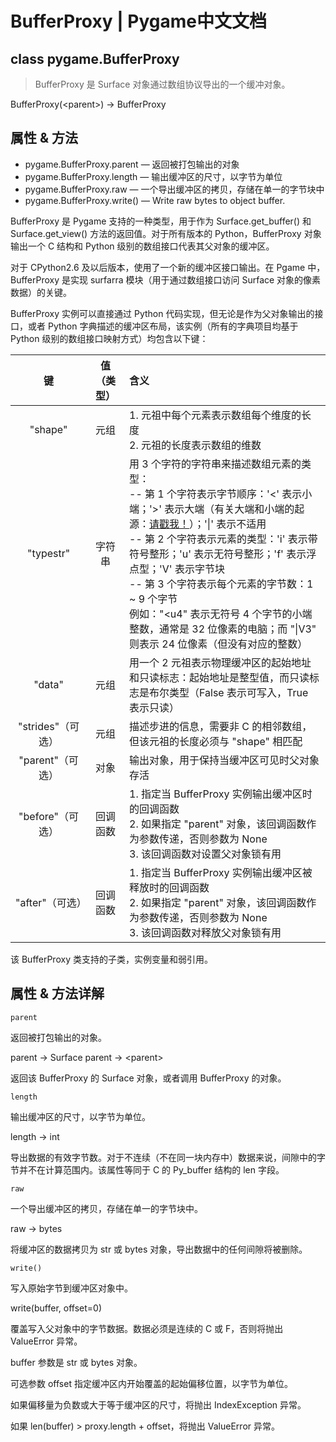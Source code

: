 # BufferProxy | Pygame中文文档

## class pygame.BufferProxy

>BufferProxy 是 Surface 对象通过数组协议导出的一个缓冲对象。

BufferProxy(\<parent>) -> BufferProxy

## 属性 & 方法

* pygame.BufferProxy.parent   —  返回被打包输出的对象
* pygame.BufferProxy.length  —  输出缓冲区的尺寸，以字节为单位
* pygame.BufferProxy.raw  —  一个导出缓冲区的拷贝，存储在单一的字节块中
* pygame.BufferProxy.write()  —  Write raw bytes to object buffer.

BufferProxy 是 Pygame 支持的一种类型，用于作为 Surface.get_buffer() 和 Surface.get_view() 方法的返回值。对于所有版本的 Python，BufferProxy 对象输出一个 C 结构和 Python 级别的数组接口代表其父对象的缓冲区。

对于 CPython2.6 及以后版本，使用了一个新的缓冲区接口输出。在 Pgame 中，BufferProxy 是实现 surfarra 模块（用于通过数组接口访问 Surface 对象的像素数据）的关键。

BufferProxy 实例可以直接通过 Python 代码实现，但无论是作为父对象输出的接口，或者 Python 字典描述的缓冲区布局，该实例（所有的字典项目均基于 Python 级别的数组接口映射方式）均包含以下键：

|键|值（类型）|含义|
|:--:|:--:|:--|
|"shape"|元组|1. 元祖中每个元素表示数组每个维度的长度 <br> 2. 元祖的长度表示数组的维数|
|"typestr"|字符串|用 3 个字符的字符串来描述数组元素的类型：<br> -- 第 1 个字符表示字节顺序：'<' 表示小端；'>' 表示大端（有关大端和小端的起源：[请戳我！](https://fishc.com.cn/home.php?mod=space&uid=9&do=blog&id=1495)）；'\|' 表示不适用 <br> -- 第 2 个字符表示元素的类型：'i' 表示带符号整形；'u' 表示无符号整形；'f' 表示浮点型；'V' 表示字节块 <br> -- 第 3 个字符表示每个元素的字节数：1 ~ 9 个字节 <br> 例如："\<u4" 表示无符号 4 个字节的小端整数，通常是 32 位像素的电脑；而 "\|V3" 则表示 24 位像素（但没有对应的整数）|
|"data"|元组|用一个 2 元祖表示物理缓冲区的起始地址和只读标志：起始地址是整型值，而只读标志是布尔类型（False 表示可写入，True 表示只读）|
|"strides"（可选）|元组|描述步进的信息，需要非 C 的相邻数组，但该元祖的长度必须与 "shape" 相匹配|
|"parent"（可选）|对象|输出对象，用于保持当缓冲区可见时父对象存活|
|"before"（可选）|回调函数|1. 指定当 BufferProxy 实例输出缓冲区时的回调函数 <br> 2. 如果指定 "parent" 对象，该回调函数作为参数传递，否则参数为 None <br> 3. 该回调函数对设置父对象锁有用|
|"after"（可选）|回调函数|1. 指定当 BufferProxy 实例输出缓冲区被释放时的回调函数 <br> 2. 如果指定 "parent" 对象，该回调函数作为参数传递，否则参数为 None <br> 3. 该回调函数对释放父对象锁有用|

该 BufferProxy 类支持的子类，实例变量和弱引用。

## 属性 & 方法详解

`parent`

返回被打包输出的对象。

parent -> Surface
parent -> \<parent>

返回该 BufferProxy 的 Surface 对象，或者调用 BufferProxy 的对象。

`length`

输出缓冲区的尺寸，以字节为单位。

length -> int

导出数据的有效字节数。对于不连续（不在同一块内存中）数据来说，间隙中的字节并不在计算范围内。该属性等同于 C 的 Py_buffer 结构的 len 字段。

`raw`

一个导出缓冲区的拷贝，存储在单一的字节块中。

raw -> bytes

将缓冲区的数据拷贝为 str 或 bytes 对象，导出数据中的任何间隙将被删除。

`write()`

写入原始字节到缓冲区对象中。

write(buffer, offset=0)

覆盖写入父对象中的字节数据。数据必须是连续的 C 或 F，否则将抛出 ValueError 异常。

buffer 参数是 str 或 bytes 对象。

可选参数 offset 指定缓冲区内开始覆盖的起始偏移位置，以字节为单位。

如果偏移量为负数或大于等于缓冲区的尺寸，将抛出 IndexException 异常。

如果 len(buffer) > proxy.length + offset，将抛出 ValueError 异常。
